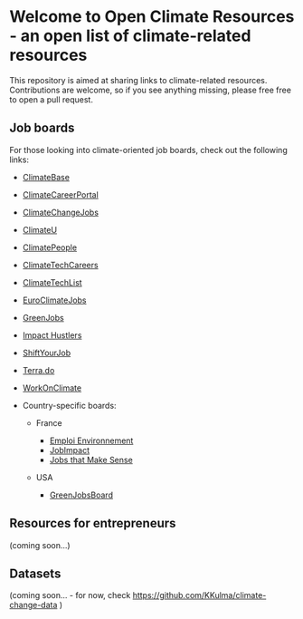 # Welcome to Open Climate Resources - an open list of climate-related resources

This repository is aimed at sharing links to climate-related resources. Contributions are welcome, so if you see anything missing, please free free to open a pull request.

## Job boards

For those looking into climate-oriented job boards, check out the following links:
- [ClimateBase](https://climatebase.org/)
- [ClimateCareerPortal](https://www.climatecareerportal.com/)
- [ClimateChangeJobs](https://climatechangejobs.com/)
- [ClimateU](https://www.climateu.earth/jobs)
- [ClimatePeople](https://www.climatepeople.com/)
- [ClimateTechCareers](https://www.climatetechcareers.com/)
- [ClimateTechList](https://www.climatetechlist.com/)
- [EuroClimateJobs](https://www.euroclimatejobs.com/)
- [GreenJobs](https://greenjobs.net/)
- [Impact Hustlers](https://impacthustlers.pallet.com/jobs)
- [ShiftYourJob](https://shiftyourjob.org/)
- [Terra.do](https://terra.do/)
- [WorkOnClimate](https://workonclimate.org/)

- Country-specific boards:
  - France
    - [Emploi Environnement](https://www.emploi-environnement.com/)
    - [JobImpact](https://jobimpact.fr/)
    - [Jobs that Make Sense](https://jobs.makesense.org/fr)
   
  - USA
    - [GreenJobsBoard](https://www.greenjobsboard.us/)


## Resources for entrepreneurs

(coming soon...)

## Datasets

(coming soon... - for now, check https://github.com/KKulma/climate-change-data )
